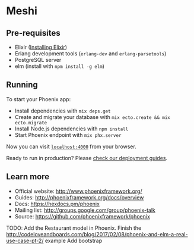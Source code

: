 # Meshi

## Pre-requisites

  * Elixir ([Installing Elixir](http://elixir-lang.github.io/install.html))
  * Erlang development tools (`erlang-dev` and `erlang-parsetools`)
  * PostgreSQL server
  * elm (install with `npm install -g elm`)

## Running

To start your Phoenix app:

  * Install dependencies with `mix deps.get`
  * Create and migrate your database with `mix ecto.create && mix ecto.migrate`
  * Install Node.js dependencies with `npm install`
  * Start Phoenix endpoint with `mix phx.server`

Now you can visit [`localhost:4000`](http://localhost:4000) from your browser.

Ready to run in production? Please [check our deployment guides](http://www.phoenixframework.org/docs/deployment).

## Learn more

  * Official website: http://www.phoenixframework.org/
  * Guides: http://phoenixframework.org/docs/overview
  * Docs: https://hexdocs.pm/phoenix
  * Mailing list: http://groups.google.com/group/phoenix-talk
  * Source: https://github.com/phoenixframework/phoenix

TODO:
 Add the Restaurant model in Phoenix.
 Finish the http://codeloveandboards.com/blog/2017/02/08/phoenix-and-elm-a-real-use-case-pt-2/ example
 Add bootstrap

